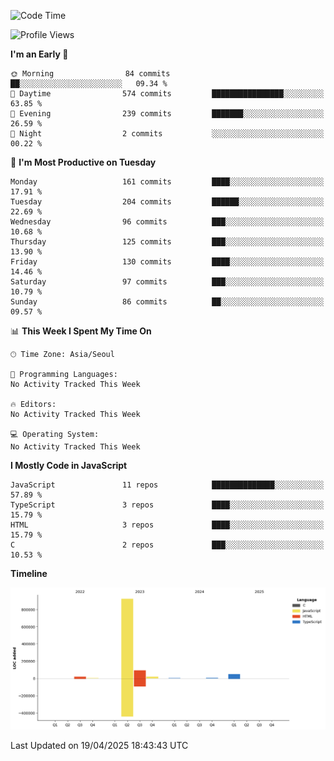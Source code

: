 <!--START_SECTION:waka-->
![Code Time](http://img.shields.io/badge/Code%20Time-131%20hrs%204%20mins-blue)

![Profile Views](http://img.shields.io/badge/Profile%20Views-0-blue)

**I'm an Early 🐤** 

```text
🌞 Morning                84 commits          ██░░░░░░░░░░░░░░░░░░░░░░░   09.34 % 
🌆 Daytime                574 commits         ████████████████░░░░░░░░░   63.85 % 
🌃 Evening                239 commits         ███████░░░░░░░░░░░░░░░░░░   26.59 % 
🌙 Night                  2 commits           ░░░░░░░░░░░░░░░░░░░░░░░░░   00.22 % 
```
📅 **I'm Most Productive on Tuesday** 

```text
Monday                   161 commits         ████░░░░░░░░░░░░░░░░░░░░░   17.91 % 
Tuesday                  204 commits         ██████░░░░░░░░░░░░░░░░░░░   22.69 % 
Wednesday                96 commits          ███░░░░░░░░░░░░░░░░░░░░░░   10.68 % 
Thursday                 125 commits         ███░░░░░░░░░░░░░░░░░░░░░░   13.90 % 
Friday                   130 commits         ████░░░░░░░░░░░░░░░░░░░░░   14.46 % 
Saturday                 97 commits          ███░░░░░░░░░░░░░░░░░░░░░░   10.79 % 
Sunday                   86 commits          ██░░░░░░░░░░░░░░░░░░░░░░░   09.57 % 
```


📊 **This Week I Spent My Time On** 

```text
🕑︎ Time Zone: Asia/Seoul

💬 Programming Languages: 
No Activity Tracked This Week

🔥 Editors: 
No Activity Tracked This Week

💻 Operating System: 
No Activity Tracked This Week
```

**I Mostly Code in JavaScript** 

```text
JavaScript               11 repos            ██████████████░░░░░░░░░░░   57.89 % 
TypeScript               3 repos             ████░░░░░░░░░░░░░░░░░░░░░   15.79 % 
HTML                     3 repos             ████░░░░░░░░░░░░░░░░░░░░░   15.79 % 
C                        2 repos             ███░░░░░░░░░░░░░░░░░░░░░░   10.53 % 
```



**Timeline**

![Lines of Code chart](https://raw.githubusercontent.com/project-dy/project-dy/main/assets/bar_graph.png)


 Last Updated on 19/04/2025 18:43:43 UTC
<!--END_SECTION:waka-->
